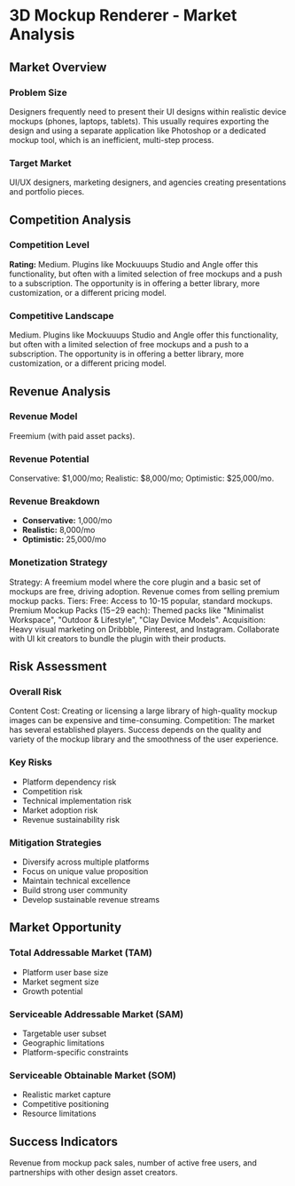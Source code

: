 # 3D Mockup Renderer - Market Analysis

## Market Overview

### Problem Size
Designers frequently need to present their UI designs within realistic device mockups (phones, laptops, tablets). This usually requires exporting the design and using a separate application like Photoshop or a dedicated mockup tool, which is an inefficient, multi-step process.

### Target Market
UI/UX designers, marketing designers, and agencies creating presentations and portfolio pieces.

## Competition Analysis

### Competition Level
**Rating:** Medium. Plugins like Mockuuups Studio and Angle offer this functionality, but often with a limited selection of free mockups and a push to a subscription. The opportunity is in offering a better library, more customization, or a different pricing model.

### Competitive Landscape
Medium. Plugins like Mockuuups Studio and Angle offer this functionality, but often with a limited selection of free mockups and a push to a subscription. The opportunity is in offering a better library, more customization, or a different pricing model.

## Revenue Analysis

### Revenue Model
Freemium (with paid asset packs).

### Revenue Potential
Conservative: $1,000/mo; Realistic: $8,000/mo; Optimistic: $25,000/mo.

### Revenue Breakdown
- **Conservative:** 1,000/mo
- **Realistic:** 8,000/mo
- **Optimistic:** 25,000/mo

### Monetization Strategy
Strategy: A freemium model where the core plugin and a basic set of mockups are free, driving adoption. Revenue comes from selling premium mockup packs. Tiers: Free: Access to 10-15 popular, standard mockups. Premium Mockup Packs ($15-$29 each): Themed packs like "Minimalist Workspace", "Outdoor & Lifestyle", "Clay Device Models". Acquisition: Heavy visual marketing on Dribbble, Pinterest, and Instagram. Collaborate with UI kit creators to bundle the plugin with their products.

## Risk Assessment

### Overall Risk
Content Cost: Creating or licensing a large library of high-quality mockup images can be expensive and time-consuming. Competition: The market has several established players. Success depends on the quality and variety of the mockup library and the smoothness of the user experience.

### Key Risks
- Platform dependency risk
- Competition risk
- Technical implementation risk
- Market adoption risk
- Revenue sustainability risk

### Mitigation Strategies
- Diversify across multiple platforms
- Focus on unique value proposition
- Maintain technical excellence
- Build strong user community
- Develop sustainable revenue streams

## Market Opportunity

### Total Addressable Market (TAM)
- Platform user base size
- Market segment size
- Growth potential

### Serviceable Addressable Market (SAM)
- Targetable user subset
- Geographic limitations
- Platform-specific constraints

### Serviceable Obtainable Market (SOM)
- Realistic market capture
- Competitive positioning
- Resource limitations

## Success Indicators
Revenue from mockup pack sales, number of active free users, and partnerships with other design asset creators.
